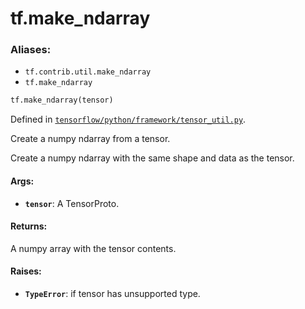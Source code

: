 <div itemscope itemtype="http://developers.google.com/ReferenceObject">
<meta itemprop="name" content="tf.make_ndarray" />
<meta itemprop="path" content="Stable" />
</div>

# tf.make_ndarray

### Aliases:

* `tf.contrib.util.make_ndarray`
* `tf.make_ndarray`

``` python
tf.make_ndarray(tensor)
```



Defined in [`tensorflow/python/framework/tensor_util.py`](/code/stable/tensorflow/python/framework/tensor_util.py).

Create a numpy ndarray from a tensor.

Create a numpy ndarray with the same shape and data as the tensor.

#### Args:

* <b>`tensor`</b>: A TensorProto.


#### Returns:

A numpy array with the tensor contents.


#### Raises:

* <b>`TypeError`</b>: if tensor has unsupported type.